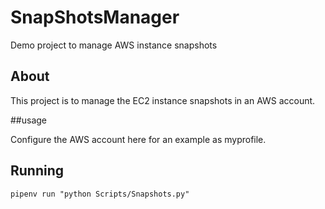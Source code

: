 # SnapShotsManager
Demo project to manage AWS instance snapshots

## About

This project is to manage the EC2 instance snapshots in an AWS account.

##usage

Configure the AWS account here for an example as myprofile.

## Running
`pipenv run "python Scripts/Snapshots.py"`
